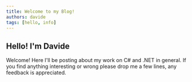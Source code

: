 ```yaml
---
title: Welcome to my Blog!
authors: davide
tags: [hello, info]
---
```


## Hello! I'm Davide

Welcome! Here I'll be posting about my work on C# and .NET in general. If you find anything interesting or wrong please drop me a few lines, any feedback is appreciated.